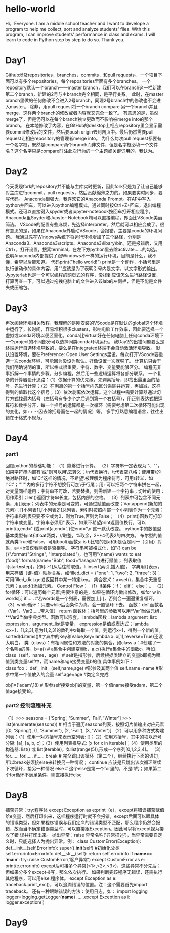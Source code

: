 # hello-world

Hi，Everyone. I am a middle school teacher and I want to develope a program to help me collect, sort and analyze students' files. With this program, I can improve students' performance in class and exams. I will learn to code in Python step by step to do so. Thank you.

# Day1
Github涉及repositories，branches，commits，和pull requests。
一个项目下面可以有多个repositories，每个repositories里面有多个branches。
一个repository默认一个branch——master branch，我们可以在branch这一栏新建第二个branch，新建的2号与主branch完全相同，是平行关系。
此时，在master branch里做的任何修改不会进入2号branch，同理2号branch中的修改也不会进入master。
除非，用pull request将一个branch compare 另一个branch并且merge，这样两个branch的修改或者内容就又完全一致了。
有意思的是，虽然merge了，但是仍可以在每个branch独立更改而不影响被merge into的那个branch。
在本地修改了内容，在GitHub的desktop上相应repository里会显示需要commit修改后的文件，然后要push origin去到网页中。最后仍然需要pull request让相应repository的管理者merge into。
为什么每次pull request都要有一个名字框，既然是compare两个branch而非文件，但是名字框必填一个文件名？这个名字只是compare时注此次行为的一个主题或关键词用的，我认为。
# Day2
今天发现fork的repository并不能与主库实时更新，因此fork只是为了让自己能够对主库进行commit，pull requests，然后贡献绵薄之力的。如果要实时同步，要写代码。
Anaconda很强大，我喜欢它的Anaconda Prompt。在AP中写入python并回车，可以进入python编程模式，通过同时按Ctrl+Z+回车，退出编程模式。还可以直接键入spyder或者jupyter-notebook按回车打开相应程序。
Anaconda里Spyder和Jupyter-Notebook均可以直接编程，界面比VScode美丽简洁。
VScode的配置有些麻烦，先选择interpreter，然后就可以相应变成了。很有意思的是，如果在Anaconda外启动VScode，会报错，主要是conda的环境问题。
我通过先在Windows系统下将运行环境增加了三个路径，分别是Anaconda3、Anaconda3\scripts、Anaconda3\libary\bin。还是报错后，又用Ctrl+，打开设置，搜索terminal，在左下方python里去除activate……的勾选。
说明Anaconda内部提供了跟Windows不一样的运行环境，目前是什么，我不懂，希望以后能知道。
代码print("hello world!") print是一个动作，小括号里是执行该动作的具体内容，用“”应该是为了表明引号内是文字，以文字形式输出。
Jypyterlab也是一个可以编程的网页式的程序，没找到应该怎么进行路径设置，打算再查一下。可以通过拖拽电脑上的文件进入该lab的左侧栏，但是不能是文件夹或压缩包。
# Day3
再次阅读环境相关教程，我理解的是刚安装的VScode是在默认的global这个环境中运行了，长时间，容易堆积很多clusters，影响电脑工作效率，因此要选择一个虚拟或conda环境以便区室化。conda比virtual好在任何电脑上任何conda环境下一个project的不同部分可以选择同类conda环境运行。
我Day2的出错问题要么是终端运行自选环境导致的，要么是在integrated终端不会自动激活环境导致。
默认设置环境，要在Preference: Open User Settings里设。每次打开VScode要重选一次conda环境，可能因为没设为默认。好像设置一次就够了。
计算机只会干我们明确说明的事，所以格式很重要，字符、数字、变量要能够区分。
编程无非事拆解一个事情的步骤，分步编程，然后用一些逻辑运算将各部分联系。
一个复杂的计算器设计思路：（1）依据计算的优先级，先剥离括号，即找出最里面的括号，先进行计算；（2）在剥离的第一个括号内先区分乘除并运算，再加减，这样得到的值取代这个括号；（3）依次剥离依次运算。这个过程中需要计算器通过切片方式找最内括号（左括号有多少个之后遇到第一个右括号），用正则表达式把运算符和数字分开，每一个括号的运算都是一次循环（需要考虑第二次循环可能出现的变化，如++ --因去除括号而在一起的情况）等。
多手打熟悉编程语言，往往出错在于格式不规范。
# Day4
### part1
回顾python的基础功能：
    （1）能够进行计算。
    （2）字符串一定表现为''、""，如果字符串内部有'或"则可以用\去转义；\n代表换行，\t代表空八格；使用带\的绝对路径时，如'C:\'这样的情况，不希望\被理解为程序符号，可用r转义，如r'C:\'；''''''内的多行字符不想换行可加\于行尾；用+可以把两个字符串拼在一起，对变量同样适用；字符串不可改，若要替换，则需新建一个字符串；切片的使用：用作索引；len()返回字符串长度，包括内部的空格。
    （3）列表中可包含不同元素，用[]表示；列表中的元素是可变的，可通过赋值而改变；Var.append(新加的元素)；[[小列表1],[小列表2]]总列表，索引时按照内部一个小列表作为一个元素；字符串和列表只要不空或为0，则为True,否则为False；
    （4）print()函数可打印字符串或变量，字符串必须用''表示，如果不希望print返回值换行，可以print(a,end='')或print(a,end=',')使end='\n'这一默认改变。
python中的数值型基本类型有int和float两类，//取整，%取余，2**4代表2的四次方。
布尔型的值就两类True和False，可用bool()函数;a is b比较的是a和b是否是同一（引用）对象，a==b仅仅看两者是否相等。
字符串可被格式化，如"{} can be {}".format("Strings", "interpolated")，也可用"{name} wants to eat {food}".format(name="Bob", food="lasagna")进行赋值；
列表取值li[start:end:step]，如li[::-1]从后往前取值。li.insert(索引,插入值)。
字典用{}表示，用来存储（键-值）映射关系，如filled_dict = {"one": 1, "two": 2, "three": 3}；可用filled_dict.get()返回其中某一特定key。
集合定义：a=set()，集合中无重复元素；a.add()添加元素。
Control Flow：
（1）if条件：if： elif： else：。
（2）for循环：可以遍历每个元素;需要注意的是，如果在循环内做出修改，如for w in words[:] if…… #若words是一个列表，需要加上[:]，否则会一遍遍重复循环。
（3）while循环：只要while后面条件为真，会一直循环下去。
函数：def 函数名（Var1，Var2……带入值） return 函数体；括号里的参数可以用*Var1当做元组，**Var2当做字典类型。函数可以嵌套。
lambda函数：lambda argument_list: expression，argument_list是变量， expression是值或表达式；lambda x:x+1，[1,2,3],意为[1,2,3]的数列中x每取一个值，则运行x+1，得到一个新的值。sorted(d.items()#字典中的Key和Value,key=lambda x: x[1],reverse=True)还没太明白。
类（class）：有相同属性和方法的对象的集合，如class a：#创建了一个名叫a的类，b=a() # a集合中创建变量b，a.c()执行a集合中的函数c。再如，class（self，name，age） # self是指形参，后续根据类建立的变量b即视为赋值到类变量self中，而name和age接受变量b的值,具体事例如下：   
class foo：
    def__init__(self,name,age) #形参及其两个值
        self.name=name #形参中第一个值放入的变量
        self.age=age #类定义完成
        
obj1=('adam',18) # 形参self接受obj1的变量，第一个值name接受adam，第二个值age接受18。
### part2 控制流程补充   
（1）>>> seasons = ['Spring', 'Summer', 'Fall', 'Winter'] 
     >>> list(enumerate(seasons)) # 相当于遍历seasons列表，按照切片值输出对应元素
     [(0, 'Spring'), (1, 'Summer'), (2, 'Fall'), (3, 'Winter')]
（2）可以用多种方式构建列表：（1）使用一对方括号来表示空列表: []；（2）使用方括号，其中的项以逗号分隔: [a], [a, b, c]；（3）使用列表推导式: [x for x in iterable]；（4）使用类型的构造器: list() 或 list(iterable)，如list(range(5)),形成一个序列[0,1,2,3,4]。
（3）for……
        for……
           if……
           break # 完全跳出该循环（第二个），继续执行下面的语句，所以break必须接else来转换另一种情况；
                   continue 应该是只跳出该次循环继续下次循环，接另一种情况
        else # 这个else是第一个for里的，不是if的；如果第二个for循环不满足条件，则直接执行else
  
# Day8
捕获异常：try:程序体  except Exception as e:print（e），except将错误捕获赋值给e变量，然后打印出来，这样程序运行时就不会报错。except后面可以跟具体   的错误类型，但如果程序错误与我们定义的错误类型不匹配，那么程序仍然会报错，故而当不确定错误类型时，可以直接跟Exception。因此可以将except视为接收了错   误并打印出来。
抛出异常：raise 异常名称('异常描述')，当异常需要自定义时，只能选择人为抛出异常。例：
class CustomError(Exception):
    def__init__(self,ErrorInfo):
        super().__init__(self) #初始化父类
        self.errorinfo=ErrorInfo
    def__str__(self):
        return self.errorinfo
if __name__== '__main__':
    try:
        raise CustomError('客户异常')
    except CustomError as e:
        print(e.errorinfo)
except后可接多个异常(<1>,<2>,<3>)，这些异常不分先后；但如果分多个except书写，那么依次执行。
如果判断完该程序无错误，还需执行其他程序，可以用else:程序体。
except Exception as e: traceback.print_exc()，可以追溯错误的位置。注：这个需要首先import traceback。
还有一种跟踪错误的方法：使用日志，如：
    import logging
    logger=logging.getLogger(__name__)
    ……except Exception as i:
        logger.exception(i)
# Day9

